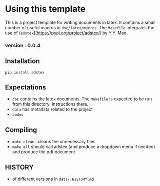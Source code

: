 # Using this template

This is a project template for writing documents in latex. It contains a small number of useful macros in `doc/latex/macros`. The `Makefile` integrates the use of (`adstex`](https://pypi.org/project/adstex/) by Y.Y. Mao.

### version : 0.0.4

## Installation

```pip install adstex```

## Expectations

- `doc` contains the latex documents. The `Makefile` is expected to be run from this directory. Instructions there.
- `data` has metadata related to the project
- `codes`

## Compiling
- `make clean` : cleans the unnecessary files
- `make all` should call adstex (and produce a dropdown menu if needed) and produce the pdf document

## HISTORY
- of different versions in `data/.HISTORY.md`
